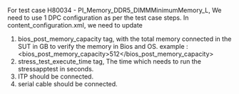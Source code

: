 For test case H80034 - PI_Memory_DDR5_DIMMMinimumMemory_L, 
We need to use 1 DPC configuration as per the test case steps.
In content_configuration.xml, we need to update 
1) bios_post_memory_capacity tag, with the total memory connected in the SUT in GB to verify the memory 
in Bios and OS.
example :  <bios_post_memory_capacity>512</bios_post_memory_capacity>
2) stress_test_execute_time tag, The time which needs to run the stressapptest in seconds.
3) ITP should be connected.
4) serial cable should be connected.

